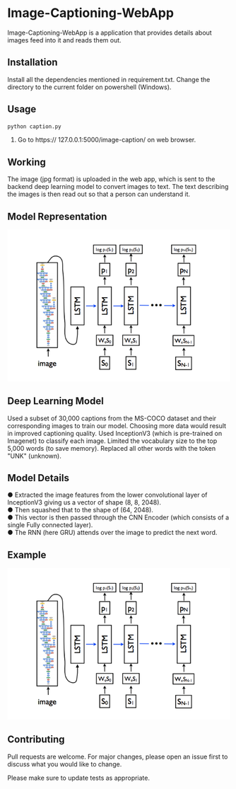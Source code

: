 # Image-Captioning-WebApp

Image-Captioning-WebApp is a application that provides details about images feed into it and reads them out.

## Installation

Install all the dependencies mentioned in requirement.txt.
Change the directory to the current folder on powershell (Windows).

## Usage

```bash
python caption.py
```
1. Go to https:// 127.0.0.1:5000/image-caption/ on web browser.

## Working

The image (jpg format) is uploaded in the web app, which is sent to the backend
deep learning model to convert images to text. The text describing the images is then
read out so that a person can understand it.

## Model Representation

![alt text](https://github.com/Harsh5557/Image-Captioning-WebApp/blob/master/static/img/paper.png)

## Deep Learning Model

Used a subset of 30,000 captions from the MS-COCO dataset and their
corresponding images to train our model.
Choosing more data would result in improved captioning quality.
Used InceptionV3 (which is pre-trained on Imagenet) to classify each image.
Limited the vocabulary size to the top 5,000 words (to save memory). Replaced all
other words with the token "UNK" (unknown).

## Model Details

● Extracted the image features from the lower convolutional layer of
InceptionV3 giving us a vector of shape (8, 8, 2048).  
● Then squashed that to the shape of (64, 2048).  
● This vector is then passed through the CNN Encoder (which consists of a single
Fully connected layer).  
● The RNN (here GRU) attends over the image to predict the next word.

## Example

![alt text](https://github.com/Harsh5557/Image-Captioning-WebApp/blob/master/static/img/paper.png)

## Contributing
Pull requests are welcome. For major changes, please open an issue first to discuss what you would like to change.

Please make sure to update tests as appropriate.
